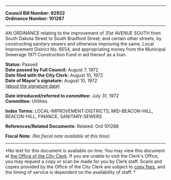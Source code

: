 * * * * *  
  
**Council Bill Number: [](#h0)[](#h2)92922**   
**Ordinance Number: 101287**  
  
* * * * *  
  
AN ORDINANCE relating to the improvement of 31st AVENUE SOUTH from South Dakota Street to South Bradford Street; and certain other streets, by constructing sanitary sewers and otherwise improving the same, Local Improvement District No. 6554, and appropriating money from the Municipal Sewerage 1971 Construction Fund in aid thereof as a loan.  
  
**Status:** Passed   
**Date passed by Full Council:** August 7, 1972   
**Date filed with the City Clerk:** August 10, 1972   
**Date of Mayor's signature:** August 10, 1972   
[(about the signature date)](/~public/approvaldate.htm)   
  
  
**Date introduced/referred to committee:** July 31, 1972   
**Committee:** Utilities   
  
**Index Terms:** LOCAL-IMPROVEMENT-DISTRICTS, MID-BEACON-HILL, BEACON-HILL, FINANCE, SANITARY-SEWERS  
  
**References/Related Documents:** Related: Ord 101286  
  
**Fiscal Note:** *(No fiscal note available at this time)*  
  
* * * * *  
  
*No text for this document is available on-line. You may view this document at [the Office of the City Clerk](http://www.seattle.gov/leg/clerk/contactUs.htm). If you are unable to visit the Clerk's Office, you may request a copy or scan be made for you by Clerk staff. Scans and copies provided by the Office of the City Clerk are subject to [copy fees](http://clerk.seattle.gov/~public/clerkfees.htm), and the timing of service is dependent on the availability of staff. *  
  
  

